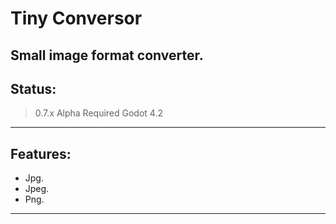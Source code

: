 # Tiny Conversor
Small image format converter.
---------------------------------------------

## Status:
> 0.7.x Alpha
> Required Godot 4.2
---------------------------------------------

## Features:

- Jpg.
- Jpeg.
- Png.
---------------------------------------------

